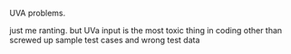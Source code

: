 UVA problems.

just me ranting. but UVa input is the most toxic thing in coding other than screwed up sample test cases and wrong test data
